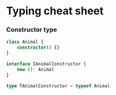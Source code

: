# Typing cheat sheet

### Constructor type

```typescript
class Animal {
	constructor() {}
}

interface IAnimalConstructor {
	new (): Animal
}

type TAnimalConstructor = typeof Animal
```
